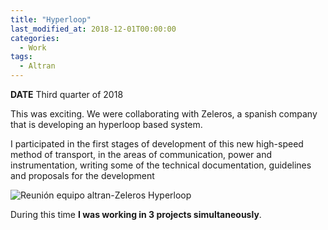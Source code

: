 ```yaml
---
title: "Hyperloop"
last_modified_at: 2018-12-01T00:00:00
categories:
  - Work
tags:
  - Altran
---
```


**DATE** Third quarter of 2018

This was exciting. We were collaborating with Zeleros, a spanish company that is developing an hyperloop based system. 

I participated in the first stages of development of this new high-speed method of transport, in the areas of communication, power and instrumentation, writing some of the technical documentation, guidelines and proposals for the development

![Reunión equipo altran-Zeleros Hyperloop](https://fll-e.github.io/resumee/assets/images/reunionZeleros.png)

During this time **I was working in 3 projects simultaneously**. 



